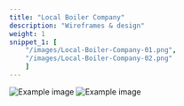 ```yaml
---
title: "Local Boiler Company"
description: "Wireframes & design"
weight: 1
snippet_1: [
    "/images/Local-Boiler-Company-01.png",
    "/images/Local-Boiler-Company-02.png"
    ]
---
```


![Example image](/images/Local-Boiler-Company-01.png)
![Example image](/images/Local-Boiler-Company-02.png)